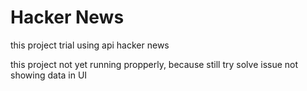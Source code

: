 # Hacker News
this project trial using api hacker news

this project not yet running propperly, because still try solve issue not showing data in UI
